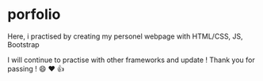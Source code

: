 # porfolio
Here, i practised by creating my personel webpage with HTML/CSS, JS, Bootstrap

I will continue to practise with other frameworks and update ! Thank you for passing ! :smile:  :heart:  :thumbsup:
